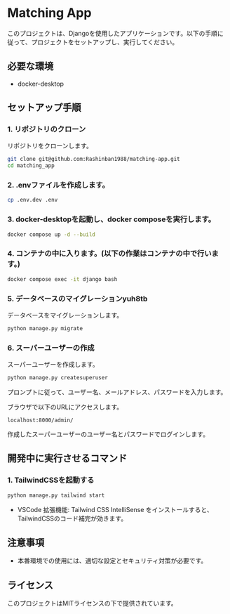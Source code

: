 # Matching App

このプロジェクトは、Djangoを使用したアプリケーションです。以下の手順に従って、プロジェクトをセットアップし、実行してください。

## 必要な環境

- docker-desktop

## セットアップ手順

### 1. リポジトリのクローン

リポジトリをクローンします。

```bash
git clone git@github.com:Rashinban1988/matching-app.git
cd matching_app
```

### 2. .envファイルを作成します。

```bash
cp .env.dev .env
```

### 3. docker-desktopを起動し、docker composeを実行します。

```bash
docker compose up -d --build
```

### 4. コンテナの中に入ります。(以下の作業はコンテナの中で行います。)

```bash
docker compose exec -it django bash
```

### 5. データベースのマイグレーションyuh8tb

データベースをマイグレーションします。

```bash
python manage.py migrate
```

### 6. スーパーユーザーの作成

スーパーユーザーを作成します。

```bash
python manage.py createsuperuser
```

プロンプトに従って、ユーザー名、メールアドレス、パスワードを入力します。

ブラウザで以下のURLにアクセスします。

```
localhost:8000/admin/
```

作成したスーパーユーザーのユーザー名とパスワードでログインします。

## 開発中に実行させるコマンド

### 1. TailwindCSSを起動する

```bash
python manage.py tailwind start
```

- VSCode 拡張機能: Tailwind CSS IntelliSense をインストールすると、TailwindCSSのコード補完が効きます。

## 注意事項

- 本番環境での使用には、適切な設定とセキュリティ対策が必要です。

## ライセンス

このプロジェクトはMITライセンスの下で提供されています。
